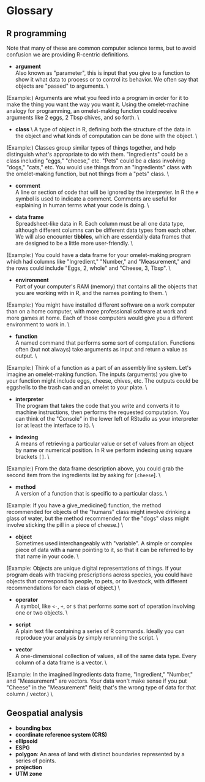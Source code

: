 # Glossary

## R programming

Note that many of these are common computer science terms, but to avoid confusion
we are providing R-centric definitions.

* **argument** \
Also known as "parameter", this is input that you give to a
function to show it what data to process or to control its behavior.  We often
say that objects are "passed" to arguments. \

(Example:) Arguments are what you feed into a program in order for it to
make the thing you want the way you want it. Using the omelet-machine analogy for
programming, an omelet-making function could receive arguments like 2 eggs, 2 Tbsp chives, and so forth. \

* **class** \ 
A type of object in R, defining both the structure of the data in the object and what kinds of computation can be done with the 
object. \

(Example:) Classes group similar types of things together, and help distinguish what's appropriate
to do with them. "Ingredients" could be a class including "eggs," "cheese," etc. "Pets" could be a class
involving "dogs," "cats," etc. You would use things from an "ingredients" class with the omelet-making
function, but not things from a "pets" class. \

* **comment** \
A line or section of code that will be ignored by the interpreter.
In R the `#` symbol is used to indicate a comment.  Comments are useful for
explaining in human terms what your code is doing. \

* **data frame** \
Spreadsheet-like data in R.  Each column must be all one data
type, although different columns can be different data types from each other.
We will also encounter **tibbles**, which are essentially data frames that are
designed to be a little more user-friendly. \

(Example:) You could have a data frame for your omelet-making program which had columns like "Ingredient," "Number," and "Measurement,"  and the rows could include "Eggs, 2, whole" and "Cheese, 3, Tbsp". \

* **environment** \
Part of your computer's RAM (memory) that contains all the
objects that you are working with in R, and the names pointing to them. \

(Example:) You might have installed different software on a work computer than on a home computer, with more professional software at work and more games at home. Each of those computers would give you a different environment to work in. \

* **function** \
A named command that performs some sort of computation.
Functions often (but not always) take arguments as input and return a value as
output. \

(Example:) Think of a function as a part of an assembly line system. Let's imagine an omelet-making function. The inputs (arguments) you give to your function might include eggs, cheese, chives, etc. The outputs could be eggshells to the trash can and an omelet to your plate. \

* **interpreter** \
The program that takes the code that you write and converts
it to machine instructions, then performs the requested computation.  You can
think of the "Console" in the lower left of RStudio as your interpreter (or at
least the interface to it). \

* **indexing**\
A means of retrieving a particular value or set of values from
an object by name or numerical position.  In R we perform indexing using
square brackets `[]`. \

(Example:) From the data frame description above, you could grab the second item from the ingredients list by asking for `[cheese`]. \

* **method** \
A version of a function that is specific to a particular class. \

(Example: If you have a give_medicine() function, the method recommended for objects of the "humans" class might involve drinking a glass of water, but the method recommended for the "dogs" class might involve sticking the pill in a piece of cheese.) \

* **object** \
Sometimes used interchangeably with "variable".  A simple or
complex piece of data with a name pointing to it, so that it can be referred to
by that name in your code. \

(Example: Objects are unique digital representations of things. If your program deals with tracking prescriptions across species, you could have objects that correspond to people, to pets, or to livestock, with different recommendations for each class of object.) \

* **operator** \
A symbol, like `<-`, `+`, or `$` that performs some sort of
operation involving one or two objects. \

* **script** \
A plain text file containing a series of R commands. Ideally you
can reproduce your analysis by simply rerunning the script. \

* **vector** \
A one-dimensional collection of values, all of the same data type.
Every column of a data frame is a vector. \

(Example: In the imagined Ingredients data frame, "Ingredient," "Number," and "Measurement" are vectors. Your data won't make sense if you put "Cheese" in the "Measurement" field; that's the wrong type of data for that column / vector.) \

## Geospatial analysis

* **bounding box**
* **coordinate reference system (CRS)**
* **ellipsoid**
* **ESPG**
* **polygon**: An area of land with distinct boundaries represented by a series
of points.
* **projection**
* **UTM zone**
